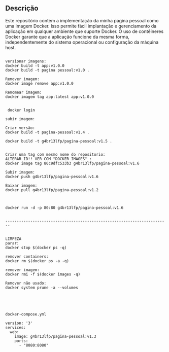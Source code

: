 
## Descrição
Este repositório contém a implementação da minha página pessoal como uma imagem Docker. Isso permite fácil implantação e gerenciamento da aplicação em qualquer ambiente que suporte Docker. O uso de contêineres Docker garante que a aplicação funcione da mesma forma, independentemente do sistema operacional ou configuração da máquina host.




```

versionar imagens:
docker build -t app:v1.0.0
docker build -t pagina pessoal:v1.0 .

Remover imagem:
docker image remove app:v1.0.0

Renomear imagem:
docker imagem tag app:latest app:v1.0.0


 docker login

subir imagem:

Criar versão:
docker build -t pagina-pessoal:v1.4 .

docker build -t g4br13lfp/pagina-pessoal:v1.5 .


Criar uma tag com mesmo nome do repositorio:
ALTERAR ID!! VER COM "DOCKER IMAGES" :
docker image tag 80c9dfc533b3 g4br13lfp/pagina-pessoal:v1.6

Subir imagem:
docker push g4br13lfp/pagina-pessoal:v1.6

Baixar imagem:
docker pull g4br13lfp/pagina-pessoal:v1.2



docker run -d -p 80:80 g4br13lfp/pagina-pessoal:v1.6


------------------------------------------------------------------------


LIMPEZA
parar:
docker stop $(docker ps -q)

remover containers:
docker rm $(docker ps -a -q)

remover imagem:
docker rmi -f $(docker images -q)

Remover não usado:
docker system prune -a --volumes





docker-compose.yml

version: '3'
services:
  web:
    image: g4br13lfp/pagina-pessoal:v1.3
    ports:
      - "8080:8080"

```
